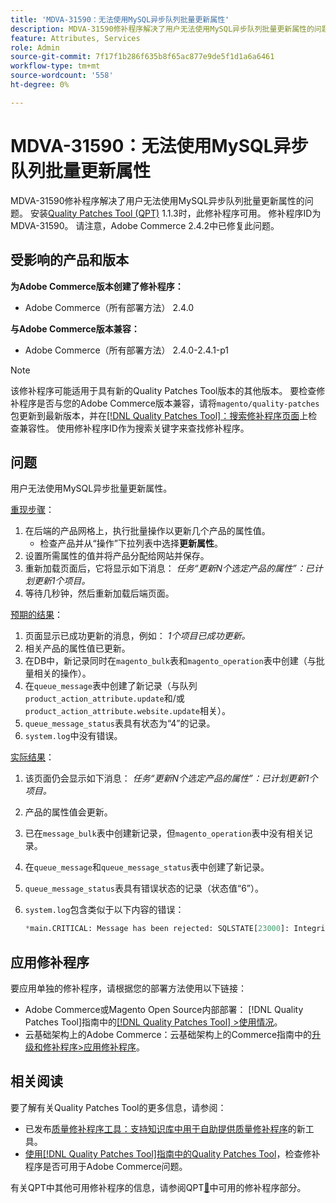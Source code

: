 ```yaml
---
title: 'MDVA-31590：无法使用MySQL异步队列批量更新属性'
description: MDVA-31590修补程序解决了用户无法使用MySQL异步队列批量更新属性的问题。 安装[Quality Patches Tool (QPT)](https://experienceleague.adobe.com/en/docs/commerce-knowledge-base/kb/announcements/commerce-announcements/magento-quality-patches-released-new-tool-to-self-serve-quality-patches) 1.1.3后，即可使用此修补程序。 修补程序ID为MDVA-31590。 请注意，Adobe Commerce 2.4.2中已修复此问题。
feature: Attributes, Services
role: Admin
source-git-commit: 7f17f1b286f635b8f65ac877e9de5f1d1a6a6461
workflow-type: tm+mt
source-wordcount: '558'
ht-degree: 0%

---
```


# MDVA-31590：无法使用MySQL异步队列批量更新属性

MDVA-31590修补程序解决了用户无法使用MySQL异步队列批量更新属性的问题。 安装[Quality Patches Tool (QPT)](https://experienceleague.adobe.com/en/docs/commerce-knowledge-base/kb/announcements/commerce-announcements/magento-quality-patches-released-new-tool-to-self-serve-quality-patches) 1.1.3时，此修补程序可用。 修补程序ID为MDVA-31590。 请注意，Adobe Commerce 2.4.2中已修复此问题。

## 受影响的产品和版本

**为Adobe Commerce版本创建了修补程序：**

* Adobe Commerce（所有部署方法） 2.4.0

**与Adobe Commerce版本兼容：**

* Adobe Commerce（所有部署方法） 2.4.0-2.4.1-p1

>[!NOTE]
>
>该修补程序可能适用于具有新的Quality Patches Tool版本的其他版本。 要检查修补程序是否与您的Adobe Commerce版本兼容，请将`magento/quality-patches`包更新到最新版本，并在[[!DNL Quality Patches Tool]：搜索修补程序页面](https://experienceleague.adobe.com/en/docs/commerce-knowledge-base/kb/announcements/commerce-announcements/magento-quality-patches-released-new-tool-to-self-serve-quality-patches)上检查兼容性。 使用修补程序ID作为搜索关键字来查找修补程序。

## 问题

用户无法使用MySQL异步批量更新属性。

<u>重现步骤</u>：

1. 在后端的产品网格上，执行批量操作以更新几个产品的属性值。
   * 检查产品并从“操作”下拉列表中选择&#x200B;**更新属性**。
1. 设置所需属性的值并将产品分配给网站并保存。
1. 重新加载页面后，它将显示如下消息：
   *任务“更新N个选定产品的属性”：已计划更新1个项目。*
1. 等待几秒钟，然后重新加载后端页面。

<u>预期的结果</u>：

1. 页面显示已成功更新的消息，例如： *1个项目已成功更新。*
1. 相关产品的属性值已更新。
1. 在DB中，新记录同时在`magento_bulk`表和`magento_operation`表中创建（与批量相关的操作）。
1. 在`queue_message`表中创建了新记录（与队列`product_action_attribute.update`和/或`product_action_attribute.website.update`相关）。
1. `queue_message_status`表具有状态为“4”的记录。
1. `system.log`中没有错误。

<u>实际结果</u>：

1. 该页面仍会显示如下消息：
   *任务“更新N个选定产品的属性”：已计划更新1个项目。*
1. 产品的属性值会更新。
1. 已在`message_bulk`表中创建新记录，但`magento_operation`表中没有相关记录。
1. 在`queue_message`和`queue_message_status`表中创建了新记录。
1. `queue_message_status`表具有错误状态的记录（状态值“6”）。
1. `system.log`包含类似于以下内容的错误：

   ```sql
   *main.CRITICAL: Message has been rejected: SQLSTATE[23000]: Integrity constraint violation: 1048 Column 'operation_key' cannot be null, query was: INSERT INTO {{magento_operation}} ({{id}}, {{bulk_uuid}}, {{topic_name}}, {{serialized_data}}, {{result_serialized_data}}, {{status}}, {{error_code}}, {{result_message}}, {{operation_key}}) VALUES (?, ?, ?, ?, ?, ?, ?, ?, ?) [] []*
   ```

## 应用修补程序

要应用单独的修补程序，请根据您的部署方法使用以下链接：

* Adobe Commerce或Magento Open Source内部部署： [!DNL Quality Patches Tool]指南中的[[!DNL Quality Patches Tool] >使用情况](/help/tools/quality-patches-tool/usage.md)。
* 云基础架构上的Adobe Commerce：云基础架构上的Commerce指南中的[升级和修补程序>应用修补程序](https://experienceleague.adobe.com/docs/commerce-cloud-service/user-guide/develop/upgrade/apply-patches.html)。

## 相关阅读

要了解有关Quality Patches Tool的更多信息，请参阅：

* 已发布[质量修补程序工具：支持知识库中用于自助提供质量修补程序](https://experienceleague.adobe.com/en/docs/commerce-knowledge-base/kb/announcements/commerce-announcements/magento-quality-patches-released-new-tool-to-self-serve-quality-patches)的新工具。
* [使用[!DNL Quality Patches Tool]指南中的Quality Patches Tool](/help/tools/quality-patches-tool/patches-available-in-qpt/check-patch-for-magento-issue-with-magento-quality-patches.md)，检查修补程序是否可用于Adobe Commerce问题。

有关QPT中其他可用修补程序的信息，请参阅QPT[&#128279;](https://support.magento.com/hc/en-us/sections/360010506631-Patches-available-in-MQP-tool-)中可用的修补程序部分。

